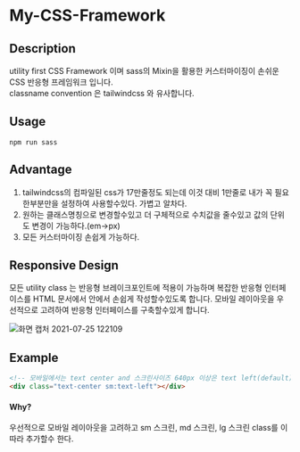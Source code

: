 # My-CSS-Framework

## Description
utility first CSS Framework 이며 sass의 Mixin을 활용한 커스터마이징이 손쉬운 CSS 반응형 프레임워크 입니다.  
classname convention 은 tailwindcss 와 유사합니다.

## Usage
```
npm run sass
```


## Advantage
1. tailwindcss의 컴파일된 css가 17만줄정도 되는데 이것 대비 1만줄로 내가 꼭 필요한부분만을 설정하여 사용할수있다. 가볍고 알차다.
2. 원하는 클래스명칭으로 변경할수있고 더 구체적으로 수치값을 줄수있고 값의 단위도 변경이 가능하다.(em->px)
3. 모든 커스터마이징 손쉽게 가능하다.

## Responsive Design
모든 utility class 는 반응형 브레이크포인트에 적용이 가능하며 복잡한 반응형 인터페이스를 HTML 문서에서 안에서 손쉽게 작성할수있도록 합니다.
모바일 레이아웃을 우선적으로 고려하여 반응형 인터페이스를 구축할수있게 합니다.  

![화면 캡처 2021-07-25 122109](https://user-images.githubusercontent.com/65330249/126886604-e1e8929c-a4e2-41b0-ac03-e970311383e2.png)

## Example
```html
<!-- 모바일에서는 text center and 스크린사이즈 640px 이상은 text left(default) -->
<div class="text-center sm:text-left"></div>
```  
#### Why?   
우선적으로 모바일 레이아웃을 고려하고 sm 스크린, md 스크린, lg 스크린 class를 이따라 추가할수 한다. 
